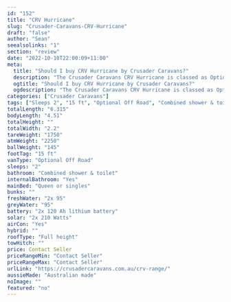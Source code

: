 ```yaml
---
id: "152"
title: "CRV Hurricane"
slug: "Crusader-Caravans-CRV-Hurricane"
draft: "false"
author: "Sean"
seealsolinks: "1"
section: "review"
date: "2022-10-10T22:00:09+11:00"
meta:
  title: "Should I buy CRV Hurricane by Crusader Caravans?"
  description: "The Crusader Caravans CRV Hurricane is classed as Optional Off Road, and sleeps 2 people. It is Australian made and comes in at 15 ft. It generally has Combined shower & toilet."
  ogtitle: "Should I buy CRV Hurricane by Crusader Caravans?"
  ogdescription: "The Crusader Caravans CRV Hurricane is classed as Optional Off Road, and sleeps 2 people. It is Australian made and comes in at 15 ft. It generally has Combined shower & toilet."
categories: ["Crusader Caravans"]
tags: ["Sleeps 2", "15 ft", "Optional Off Road", "Combined shower & toilet", "Full height", "Price Unknown", "Australian made"]
totalLength: "6.315"
bodyLength: "4.51"
totalHeight: ""
totalWidth: "2.2"
tareWeight: "1750"
atmWeight: "2250"
ballWeight: "145"
footTag: "15 ft"
vanType: "Optional Off Road"
sleeps: "2"
bathroom: "Combined shower & toilet"
internalBathroom: "Yes"
mainBed: "Queen or singles"
bunks: ""
freshWater: "2x 95"
greyWater: "95"
battery: "2x 120 Ah lithium battery"
solar: "2x 210 Watts"
airCon: "Yes"
hybrid: ""
roofType: "Full height"
towHitch: ""
price: Contact Seller
priceRangeMin: "Contact Seller"
priceRangeMax: "Contact Seller"
urlLink: "https://crusadercaravans.com.au/crv-range/"
aussieMade: "Australian made"
noImage: ""
featured: "no"
---
```

